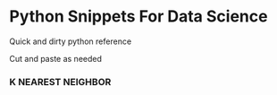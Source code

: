 # Python Snippets For Data Science
Quick and dirty python reference

Cut and paste as needed


### K NEAREST NEIGHBOR
```python

```